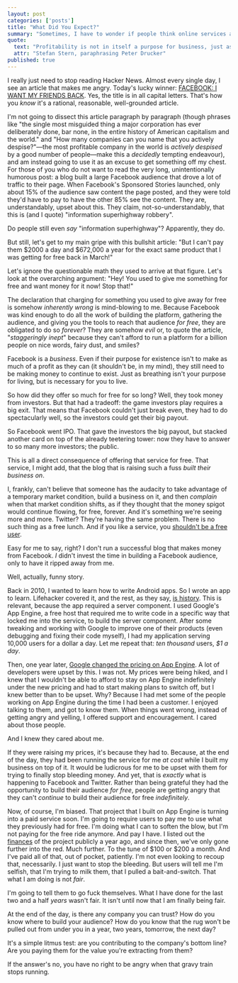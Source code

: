 ```yaml
---
layout: post
categories: ['posts']
title: "What Did You Expect?"
summary: "Sometimes, I have to wonder if people think online services are powered by unicorns, smiles, and friendly words."
quote:
  text: "Profitability is not in itself a purpose for business, just as breathing is not the purpose of life."
  attr: "Stefan Stern, paraphrasing Peter Drucker"
published: true
---
```


I really just need to stop reading Hacker News. Almost every single day, I see an article that makes me angry. Today's lucky winner: [FACEBOOK: I WANT MY FRIENDS BACK](http://dangerousminds.net/comments/facebook_i_want_my_friends_back). Yes, the title is in all capital letters. That's how you *know* it's a rational, reasonable, well-grounded article.

I'm not going to dissect this article paragraph by paragraph (though phrases like &quot;the single most misguided thing a major corporation has ever deliberately done, bar none, in the entire history of American capitalism and the world.&quot; and &quot;How many companies can you name that you actively despise?&quot;&mdash;the most profitable company in the world is *actively despised* by a good number of people&mdash;make this a *decidedly* tempting endeavour), and am instead going to use it as an excuse to get something off my chest. For those of you who do not want to read the very long, unintentionally humorous post: a blog built a large Facebook audience that drove a lot of traffic to their page. When Facebook's Sponsored Stories launched, only about 15% of the audience saw content the page posted, and they were told they'd have to pay to have the other 85% see the content. They are, understandably, upset about this. They claim, not-so-understandably, that this is (and I quote) &quot;information superhighway robbery&quot;.

Do people still even *say* &quot;information superhighway&quot;? Apparently, they do.

But still, let's get to my main gripe with this bullshit article: &quot;But I can't pay them $2000 a day and $672,000 a year for the exact same product that I was getting for free back in March!&quot;

Let's ignore the questionable math they used to arrive at that figure. Let's look at the overarching argument: &quot;Hey! You used to give me something for free and want money for it now! Stop that!&quot;

The declaration that charging for something you used to give away for free is somehow *inherently wrong* is mind-blowing to me. Because Facebook was kind enough to do all the work of building the platform, gathering the audience, and giving you the tools to reach that audience *for free*, they are obligated to do so *forever*? They are somehow *evil* or, to quote the article, &quot;*staggeringly inept*&quot; because they can't afford to run a platform for a billion people on nice words, fairy dust, and smiles?

Facebook is a *business*. Even if their purpose for existence isn't to make as much of a profit as they can (it shouldn't be, in my mind), they still need to be making money to continue to exist. Just as breathing isn't your purpose for living, but is necessary for you to live.

So how did they offer so much for free for so long? Well, they took money from investors. But that had a tradeoff: the game investors play requires a big exit. That means that Facebook couldn't just break even, they had to do spectacularly well, so the investors could get their big payout.

So Facebook went IPO. That gave the investors the big payout, but stacked another card on top of the already teetering tower: now they have to answer to so many more investors; the public.

This is all a direct consequence of offering that service for free. That service, I might add, that the blog that is raising such a fuss *built their business on*.

I, frankly, can't believe that someone has the audacity to take advantage of a temporary market condition, build a business on it, and then *complain* when that market condition shifts, as if they thought that the money spigot would continue flowing, for free, forever. And it's something we're seeing more and more. Twitter? They're having the same problem. There is no such thing as a free lunch. And if you like a service, you [shouldn't be a free user](http://blog.pinboard.in/2011/12/don_t_be_a_free_user/).

Easy for me to say, right? I don't run a successful blog that makes money from Facebook. *I* didn't invest the time in building a Facebook audience, only to have it ripped away from me.

Well, actually, funny story.

Back in 2010, I wanted to learn how to write Android apps. So I wrote an app to learn. Lifehacker covered it, and the rest, as they say, [is history](/posts/2cloud). This is relevant, because the app required a server component. I used Google's App Engine, a free host that required me to write code in a specific way that locked me into the service, to build the server component. After some tweaking and working with Google to improve one of their products (even debugging and fixing their code myself), I had my application serving 10,000 users for a dollar a day. Let me repeat that: *ten thousand* users, *$1 a day*.

Then, one year later, [Google changed the pricing on App Engine](http://googleappengine.blogspot.com/2011/05/year-ahead-for-google-app-engine.html). A lot of developers were upset by this. I was not. My prices were being hiked, and I knew that I wouldn't be able to afford to stay on App Engine indefinitely under the new pricing and had to start making plans to switch off, but I knew better than to be upset. Why? Because I had met some of the people working on App Engine during the time I had been a customer. I enjoyed talking to them, and got to know them. When things went wrong, instead of getting angry and yelling, I offered support and encouragement. I cared about those people.

And I knew they cared about me.

If they were raising my prices, it's because they had to. Because, at the end of the day, they had been running the service for me *at cost* while I built my business on top of it. It would be ludicrous for me to be upset with them for trying to finally stop bleeding money. And yet, that is *exactly* what is happening to Facebook and Twitter. Rather than being grateful they had the opportunity to build their audience *for free*, people are getting angry that they can't *continue* to build their audience for free *indefinitely*.

Now, of course, I'm biased. That project that I built on App Engine is turning into a paid service soon. I'm going to require users to pay me to use what they previously had for free. I'm doing what I can to soften the blow, but I'm not paying for the free ride anymore. And pay I have. I listed out the [finances](http://www.2cloudproject.com/finances) of the project publicly a year ago, and since then, we've only gone further into the red. Much further. To the tune of $100 or $200 a month. And I've paid all of that, out of pocket, patiently. I'm not even looking to recoup that, necessarily. I just want to stop the bleeding. But users will tell me I'm selfish, that I'm trying to milk them, that I pulled a bait-and-switch. That what I am doing is not *fair*.

I'm going to tell them to go fuck themselves. What I have done for the last two and a half *years* wasn't fair. It isn't until now that I am finally being fair.

At the end of the day, is there any company you can trust? How do you know where to build your audience? How do you know that the rug won't be pulled out from under you in a year, two years, tomorrow, the next day?

It's a simple litmus test: are you contributing to the company's bottom line? Are you paying them for the value you're extracting from them?

If the answer's no, you have no right to be angry when that gravy train stops running.
